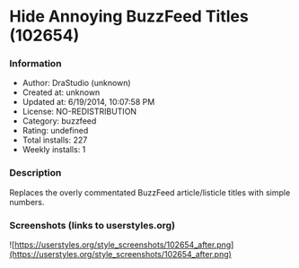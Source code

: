 # Hide Annoying BuzzFeed Titles (102654)

### Information
- Author: DraStudio (unknown)
- Created at: unknown
- Updated at: 6/19/2014, 10:07:58 PM
- License: NO-REDISTRIBUTION
- Category: buzzfeed
- Rating: undefined
- Total installs: 227
- Weekly installs: 1


### Description
Replaces the overly commentated BuzzFeed article/listicle titles with simple numbers.


### Screenshots (links to userstyles.org)
![https://userstyles.org/style_screenshots/102654_after.png](https://userstyles.org/style_screenshots/102654_after.png)


